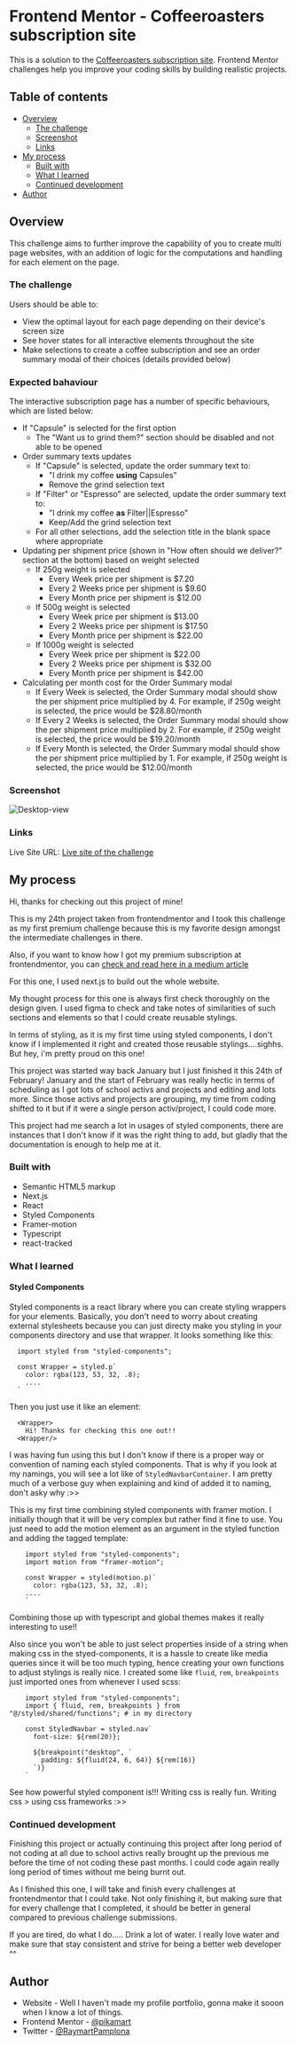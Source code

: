 # Frontend Mentor - Coffeeroasters subscription site


This is a solution to the [Coffeeroasters subscription site](https://www.frontendmentor.io/challenges/coffeeroasters-subscription-site-5Fc26HVY6/hub/coffeeroasters-subscription-site-cfA_Leb5p). Frontend Mentor challenges help you improve your coding skills by building realistic projects. 

## Table of contents

- [Overview](#overview)
  - [The challenge](#the-challenge)
  - [Screenshot](#screenshot)
  - [Links](#links)
- [My process](#my-process)
  - [Built with](#built-with)
  - [What I learned](#what-i-learned)
  - [Continued development](#continued-development)
- [Author](#author)

## Overview

This challenge aims to further improve the capability of you to create multi page websites, with an addition of logic for the computations and handling for each element on the page.

### The challenge

Users should be able to:

- View the optimal layout for each page depending on their device's screen size
- See hover states for all interactive elements throughout the site
- Make selections to create a coffee subscription and see an order summary modal of their choices (details provided below)

### Expected bahaviour

The interactive subscription page has a number of specific behaviours, which are listed below:

- If "Capsule" is selected for the first option
  - The "Want us to grind them?" section should be disabled and not able to be opened
- Order summary texts updates
  - If "Capsule" is selected, update the order summary text to:
    - "I drink my coffee **using** Capsules"
    - Remove the grind selection text
  - If "Filter" or "Espresso" are selected, update the order summary text to:
    - "I drink my coffee **as** Filter||Espresso"
    - Keep/Add the grind selection text
  - For all other selections, add the selection title in the blank space where appropriate
- Updating per shipment price (shown in "How often should we deliver?" section at the bottom) based on weight selected
  - If 250g weight is selected
    - Every Week price per shipment is $7.20
    - Every 2 Weeks price per shipment is $9.60
    - Every Month price per shipment is $12.00
  - If 500g weight is selected
    - Every Week price per shipment is $13.00
    - Every 2 Weeks price per shipment is $17.50
    - Every Month price per shipment is $22.00
  - If 1000g weight is selected
    - Every Week price per shipment is $22.00
    - Every 2 Weeks price per shipment is $32.00
    - Every Month price per shipment is $42.00
- Calculating per month cost for the Order Summary modal
  - If Every Week is selected, the Order Summary modal should show the per shipment price multiplied by 4. For example, if 250g weight is selected, the price would be $28.80/month
  - If Every 2 Weeks is selected, the Order Summary modal should show the per shipment price multiplied by 2. For example, if 250g weight is selected, the price would be $19.20/month
  - If Every Month is selected, the Order Summary modal should show the per shipment price multiplied by 1. For example, if 250g weight is selected, the price would be $12.00/month

### Screenshot

![Desktop-view](finished/desktop.png)

### Links

Live Site URL: [Live site of the challenge](https://frontendmentor-cofferoaster-subscription.vercel.app/)

## My process

Hi, thanks for checking out this project of mine!

This is my 24th project taken from frontendmentor and I took this challenge as my first premium challenge because this is my favorite design amongst the intermediate challenges in there.

Also, if you want to know how I got my premium subscription at frontendmentor, you can [ check and read here in a medium article](https://medium.com/frontend-mentor/2021-year-in-review-for-frontend-mentor-9226de88a6a9)

For this one, I used next.js to build out the whole website.

My thought process for this one is always first check thoroughly on the design given. I used figma to check and take notes of similarities of such sections and elements so that I could create reusable stylings.

In terms of styling, as it is my first time using styled components, I don't know if I implemented it right and created those reusable stylings....sighhs. But hey, i'm pretty proud on this one!

This project was started way back January but I just finished it this 24th of February! January and the start of February was really hectic in terms of scheduling as I got lots of school activs and projects and editing and lots more. Since those activs and projects are grouping, my time from coding shifted to it but if it were a single person activ/project, I could code more.

This project had me search a lot in usages of styled components, there are instances that I don't know if it was the right thing to add, but gladly that the documentation is enough to help me at it.

### Built with

- Semantic HTML5 markup
- Next.js
- React
- Styled Components
- Framer-motion
- Typescript
- react-tracked

### What I learned

#### Styled Components

Styled components is a react library where you can create styling wrappers for your elements. Basically, you don't need to worry about creating external stylesheets because you can just directy make you styling in your components directory and use that wrapper. It looks something like this:

```
  import styled from "styled-components";

  const Wrapper = styled.p`
    color: rgba(123, 53, 32, .8);
    ....
  `
```

Then you just use it like an element:
```
  <Wrapper>
    Hi! Thanks for checking this one out!!
  <Wrapper/>
```

I was having fun using this but I don't know if there is a proper way or convention of naming each styled components. That is why if you look at my namings, you will see a lot like of `StyledNavbarContainer`. I am pretty much of a verbose guy when explaining and kind of added it to naming, don't asky why :>>


This is my first time combining styled components with framer motion. I initially though that it will be very complex but rather find it fine to use. You just need to add the motion element as an argument in the styled function and adding the tagged template:
```
    import styled from "styled-components";
    import motion from "framer-motion";

    const Wrapper = styled(motion.p)`
      color: rgba(123, 53, 32, .8);
    ....
    `
```

Combining those up with typescript and global themes makes it really interesting to use!!

Also since you won't be able to just select properties inside of a string when making css in the styed-components, it is a hassle to create like media queries since it will be too much typing, hence creating your own functions to adjust stylings is really nice. I created some like `fluid`, `rem`, `breakpoints` just imported ones from whenever I used scss:

```
    import styled from "styled-components";
    import { fluid, rem, breakpoints } from "@/styled/shared/functions"; # in my directory

    const StyledNavbar = styled.nav`
      font-size: ${rem(20)};

      ${breakpoint("desktop", `
        padding: ${fluid(24, 6, 64)} ${rem(16)}
      `)}
    `

```

See how powerful styled component is!!! Writing css is really fun. Writing css > using css frameworks :>>

### Continued development

Finishing this project or actually continuing this project after long period of not coding at all due to school activs really brought up the previous me before the time of not coding these past months. I could code again really long period of times without me being burnt out.

As I finished this one, I will take and finish every challenges at frontendmentor that I could take. Not only finishing it, but making sure that for every challenge that I completed, it should be better in general compared to previous challenge submissions.

If you are tired, do what I do..... Drink a lot of water. I really love water and make sure that stay consistent and strive for being a better web developer ^^

## Author

- Website - Well I haven't made my profile portfolio, gonna make it sooon when I know a lot of things.
- Frontend Mentor - [@pikamart](https://www.frontendmentor.io/profile/pikamart)
- Twitter - [@RaymartPamplona](https://twitter.com/RaymartPamplona)

